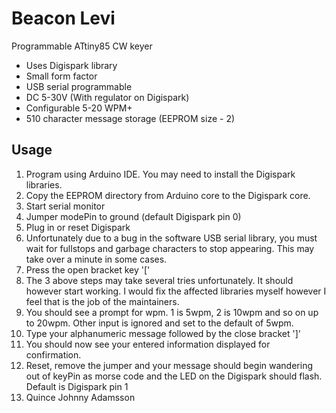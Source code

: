 # Beacon Levi
Programmable ATtiny85 CW keyer

- Uses Digispark library
- Small form factor
- USB serial programmable
- DC 5-30V (With regulator on Digispark)
- Configurable 5-20 WPM+
- 510 character message storage (EEPROM size - 2)

## Usage
1. Program using Arduino IDE. You may need to install the Digispark libraries.
2. Copy the EEPROM directory from Arduino core to the Digispark core.
3. Start serial monitor
4. Jumper modePin to ground (default Digispark pin 0)
5. Plug in or reset Digispark
6. Unfortunately due to a bug in the software USB serial library, you must wait for fullstops and garbage characters to stop appearing. This may take over a minute in some cases.
7. Press the open bracket key '['
8. The 3 above steps may take several tries unfortunately. It should however start working. I would fix the affected libraries myself however I feel that is the job of the maintainers.
9. You should see a prompt for wpm. 1 is 5wpm, 2 is 10wpm and so on up to 20wpm. Other input is ignored and set to the default of 5wpm.
10. Type your alphanumeric message followed by the close bracket ']'
11. You should now see your entered information displayed for confirmation.
12. Reset, remove the jumper and your message should begin wandering out of keyPin as morse code and the LED on the Digispark should flash. Default is Digispark pin 1
13. Quince Johnny Adamsson
